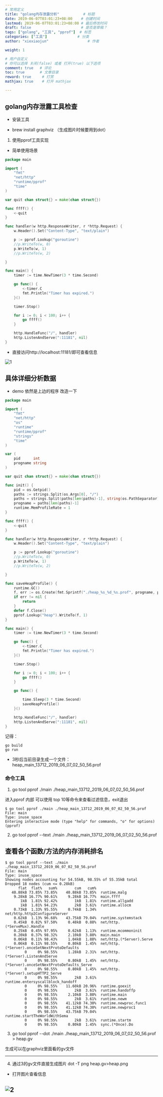 ```yaml
---
# 常用定义
title: "golang内存泄露分析"           # 标题
date: 2019-06-07T03:01:23+08:00    # 创建时间
lastmod: 2019-06-07T03:01:23+08:00 # 最后修改时间
draft: false                       # 是否是草稿？
tags: ["golang", "工具", "pprof"]  # 标签
categories: ["工具"]              # 分类
author: "xiexiaojun"                  # 作者

weight: 1

# 用户自定义
# 你可以选择 关闭(false) 或者 打开(true) 以下选项
comment: true   # 评论
toc: true       # 文章目录
reward: true	 # 打赏
mathjax: true    # 打开 mathjax

---
```


## golang内存泄露工具检查

- 安装工具

- brew install graphviz （生成图片时候要用到dot）

1. 使用pprof工具实现

- 简单使用场景

```go
package main

import (
	"fmt"
	"net/http"
	"runtime/pprof"
	"time"
)

var quit chan struct{} = make(chan struct{})

func ffff() {
	<-quit
}

func handler(w http.ResponseWriter, r *http.Request) {
	w.Header().Set("Content-Type", "text/plain")

	p := pprof.Lookup("goroutine")
	//p.WriteTo(w, 0)
	p.WriteTo(w, 1)
	//p.WriteTo(w, 2)

}

func main() {
	timer := time.NewTimer(3 * time.Second)

	go func() {
		<-timer.C
		fmt.Println("Timer has expired.")
	}()

	timer.Stop()

	for i := 0; i < 100; i++ {
		go ffff()
	}

	http.HandleFunc("/", handler)
	http.ListenAndServe(":11181", nil)
}
```
- 直接访问http://localhost:11181/即可查看信息

![1](/image/pprof1.jpg)

## 具体详细分析数据

- demo 依然是上边的程序 改造一下

```go
package main

import (
	"fmt"
	"net/http"
	"os"
	"runtime"
	"runtime/pprof"
	"strings"
	"time"
)

var (
	pid      int
	progname string
)

var quit chan struct{} = make(chan struct{})

func init() {
	pid = os.Getpid()
	paths := strings.Split(os.Args[0], "/")
	paths = strings.Split(paths[len(paths)-1], string(os.PathSeparator))
	progname = paths[len(paths)-1]
	runtime.MemProfileRate = 1
}

func ffff() {
	<-quit
}

func handler(w http.ResponseWriter, r *http.Request) {
	w.Header().Set("Content-Type", "text/plain")

	p := pprof.Lookup("goroutine")
	//p.WriteTo(w, 0)
	p.WriteTo(w, 1)
	//p.WriteTo(w, 2)

}

func saveHeapProfile() {
	runtime.GC()
	f, err := os.Create(fmt.Sprintf("./heap_%s_%d_%s.prof", progname, pid, time.Now().Format("2006_01_02_03_04_05")))
	if err != nil {
		return
	}
	defer f.Close()
	pprof.Lookup("heap").WriteTo(f, 1)
}

func main() {
	timer := time.NewTimer(3 * time.Second)

	go func() {
		<-timer.C
		fmt.Println("Timer has expired.")
	}()

	timer.Stop()

	for i := 0; i < 100; i++ {
		go ffff()
	}

	go func() {

		time.Sleep(3 * time.Second)
		saveHeapProfile()
	}()

	http.HandleFunc("/", handler)
	http.ListenAndServe(":11181", nil)
}
```

记得：

```
go build 
go run

```


- 3秒后当前目录生成一个文件：
 heap_main_13712_2019_06_07_02_50_56.prof


### 命令工具

1. go tool pprof ./main ./heap_main_13712_2019_06_07_02_50_56.prof

进入pprof 内部 可以使用 top 10等命令来查看过滤信息，exit退出

```
$ go tool pprof ./main ./heap_main_13712_2019_06_07_02_50_56.prof
File: main
Type: inuse_space
Entering interactive mode (type "help" for commands, "o" for options)
(pprof)
```
2. go tool pprof --text ./main ./heap_main_13712_2019_06_07_02_50_56.prof

查看各个函数/方法的内存消耗排名
------

```
$ go tool pprof --text ./main ./heap_main_13712_2019_06_07_02_50_56.prof
File: main
Type: inuse_space
Showing nodes accounting for 54.55kB, 98.55% of 55.35kB total
Dropped 18 nodes (cum <= 0.28kB)
      flat  flat%   sum%        cum   cum%
   40.88kB 73.85% 73.85%    40.88kB 73.85%  runtime.malg
    9.28kB 16.77% 90.61%     9.28kB 16.77%  main.ffff
       1kB  1.81% 92.42%        1kB  1.81%  runtime.allgadd
       1kB  1.81% 94.23%        2kB  3.61%  runtime.allocm
    0.73kB  1.33% 95.55%     0.74kB  1.34%  net/http.http2ConfigureServer
    0.62kB  1.13% 96.68%    43.75kB 79.04%  runtime.systemstack
    0.45kB  0.82% 97.50%     0.48kB  0.88%  net/http.(*ServeMux).Handle
    0.25kB  0.45% 97.95%     0.62kB  1.13%  runtime.mcommoninit
    0.20kB  0.37% 98.32%     2.10kB  3.80%  main.main
    0.06kB  0.11% 98.43%     1.04kB  1.88%  net/http.(*Server).Serve
    0.06kB  0.11% 98.55%     0.80kB  1.45%  net/http.(*Server).onceSetNextProtoDefaults
         0     0% 98.55%     1.28kB  2.31%  net/http.(*Server).ListenAndServe
         0     0% 98.55%     0.80kB  1.45%  net/http.(*Server).onceSetNextProtoDefaults_Serve
         0     0% 98.55%     0.80kB  1.45%  net/http.(*Server).setupHTTP2_Serve
         0     0% 98.55%        2kB  3.61%  runtime.entersyscallblock_handoff
         0     0% 98.55%    11.60kB 20.96%  runtime.goexit
         0     0% 98.55%        2kB  3.61%  runtime.handoffp
         0     0% 98.55%     2.10kB  3.80%  runtime.main
         0     0% 98.55%        2kB  3.61%  runtime.newm
         0     0% 98.55%    41.12kB 74.30%  runtime.newproc.func1
         0     0% 98.55%    41.12kB 74.30%  runtime.newproc1
         0     0% 98.55%    43.75kB 79.04%  runtime.startTheWorldWithSema
         0     0% 98.55%        2kB  3.61%  runtime.startm
         0     0% 98.55%     0.80kB  1.45%  sync.(*Once).Do
```
3. go tool pprof --dot ./main ./heap_main_13712_2019_06_07_02_50_56.prof > heap.gv


生成可以在graphviz里面看的gv文件

------

4. 通过3的gv文件直接生成图片
dot -T png heap.gv>heap.png

- 打开图片查看信息

![2](/images/pprof2.png)
----------
